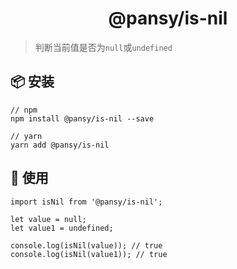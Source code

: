 <h1 align="center">@pansy/is-nil</h1>

> 判断当前值是否为`null`或`undefined`

## 📦 安装

```
// npm
npm install @pansy/is-nil --save

// yarn
yarn add @pansy/is-nil

```

## 🔨 使用

```
import isNil from '@pansy/is-nil';

let value = null;
let value1 = undefined;

console.log(isNil(value)); // true
console.log(isNil(value1)); // true
```
